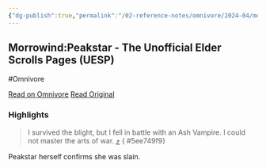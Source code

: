 ```yaml
---
{"dg-publish":true,"permalink":"/02-reference-notes/omnivore/2024-04/morrowind-peakstar-the-unofficial-elder-scrolls-pages-uesp/","title":"Morrowind:Peakstar - The Unofficial Elder Scrolls Pages (UESP)","tags":["MW-May-Modathon-2024"]}
---
```



## Morrowind:Peakstar - The Unofficial Elder Scrolls Pages (UESP)
#Omnivore

[Read on Omnivore](https://omnivore.app/me/morrowind-peakstar-the-unofficial-elder-scrolls-pages-uesp-18f2e0e8263)
[Read Original](https://en.uesp.net/wiki/Morrowind:Peakstar)

### Highlights

> I survived the blight, but I fell in battle with an Ash Vampire. I could not master the arts of war. [⤴️](https://omnivore.app/me/morrowind-peakstar-the-unofficial-elder-scrolls-pages-uesp-18f2e0e8263#5ee749f9-af84-4ac8-8a9f-90292dd14201) 
{ #5ee749f9}


Peakstar herself confirms she was slain.

